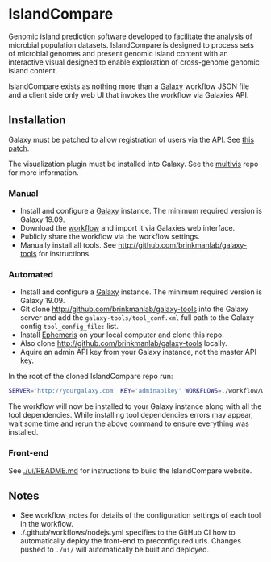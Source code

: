 # IslandCompare

Genomic island prediction software developed to facilitate the analysis of microbial 
population datasets. IslandCompare is designed to process sets of microbial genomes and present genomic island content with 
an interactive visual designed to enable exploration of cross-genome genomic island content.

IslandCompare exists as nothing more than a [Galaxy](http://github.com/galaxyproject/galaxy) workflow JSON file and a client side only web UI that invokes the workflow via Galaxies API.

## Installation

Galaxy must be patched to allow registration of users via the API. See [this patch](user_create.patch).

The visualization plugin must be installed into Galaxy. See the [multivis](http://github.com/brinkmanlab/multivis) repo for more information.

### Manual
- Install and configure a [Galaxy](http://github.com/galaxyproject/galaxy) instance. The minimum required version is Galaxy 19.09.
- Download the [workflow](workflow/workflows/IslandCompare_unpacked.ga) and import it via Galaxies web interface.
- Publicly share the workflow via the workflow settings.
- Manually install all tools. See http://github.com/brinkmanlab/galaxy-tools for instructions.

### Automated
- Install and configure a [Galaxy](http://github.com/galaxyproject/galaxy) instance. The minimum required version is Galaxy 19.09.
- Git clone http://github.com/brinkmanlab/galaxy-tools into the Galaxy server and add the `galaxy-tools/tool_conf.xml` full path to the Galaxy config `tool_config_file:` list.
- Install [Ephemeris](https://ephemeris.readthedocs.io/en/latest/installation.html) on your local computer and clone this repo.
- Also clone http://github.com/brinkmanlab/galaxy-tools locally.
- Aquire an admin API key from your Galaxy instance, not the master API key.

In the root of the cloned IslandCompare repo run:

```sh
SERVER='http://yourgalaxy.com' KEY='adminapikey' WORKFLOWS=./workflow/workflows TOOLCONF=/path/to/galaxy-tools/tool_conf.xml ./deployment/post-start-actions.sh
```

The workflow will now be installed to your Galaxy instance along with all the tool dependencies. While installing tool dependencies errors may appear, wait some time and rerun the above command to ensure everything was installed.

### Front-end
See [./ui/README.md](ui/README.md) for instructions to build the IslandCompare website.

## Notes
- See workflow_notes for details of the configuration settings of each tool in the workflow.
- ./.github/workflows/nodejs.yml specifies to the GitHub CI how to automatically deploy the front-end to preconfigured urls. Changes pushed to `./ui/` will automatically be built and deployed.
